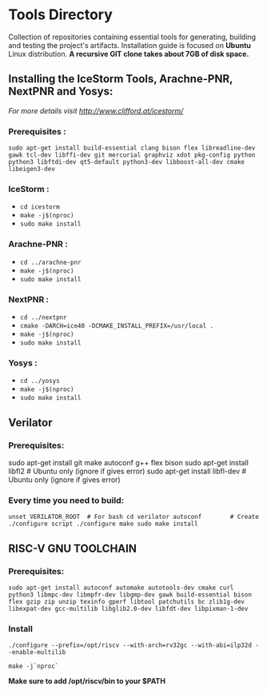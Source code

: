 # Tools Directory
 Collection of repositories containing essential tools for generating, building and testing the project's artifacts. Installation guide is focused on __Ubuntu__ Linux distribution. __A recursive GIT clone takes about 7GB of disk space.__

## Installing the IceStorm Tools, Arachne-PNR, NextPNR and Yosys:

_For more details visit http://www.clifford.at/icestorm/_

### Prerequisites :
`sudo apt-get install build-essential clang bison flex libreadline-dev gawk tcl-dev libffi-dev git mercurial graphviz xdot pkg-config python python3 libftdi-dev qt5-default python3-dev libboost-all-dev cmake libeigen3-dev`

### IceStorm :
- `cd icestorm`
- `make -j$(nproc)`
- `sudo make install`

### Arachne-PNR :
- `cd ../arachne-pnr`
- `make -j$(nproc)`
- `sudo make install`

### NextPNR :

- `cd ../nextpnr`
- `cmake -DARCH=ice40 -DCMAKE_INSTALL_PREFIX=/usr/local .`
- `make -j$(nproc)`
- `sudo make install`

### Yosys :

- `cd ../yosys`
- `make -j$(nproc)`
- `sudo make install`

## Verilator
### Prerequisites:
sudo apt-get install git make autoconf g++ flex bison
sudo apt-get install libfl2     # Ubuntu only (ignore if gives error)
sudo apt-get install libfl-dev  # Ubuntu only (ignore if gives error)

### Every time you need to build:
`unset VERILATOR_ROOT  # For bash
cd verilator
autoconf        # Create ./configure script
./configure
make
sudo make install`

## RISC-V GNU TOOLCHAIN
### Prerequisites:
`sudo apt-get install autoconf automake autotools-dev cmake curl python3 libmpc-dev libmpfr-dev libgmp-dev gawk build-essential bison flex gzip zip unzip texinfo gperf libtool patchutils bc zlib1g-dev libexpat-dev gcc-multilib libglib2.0-dev libfdt-dev libpixman-1-dev`

### Install
`./configure --prefix=/opt/riscv --with-arch=rv32gc --with-abi=ilp32d --enable-multilib`

```make -j`nproc` ```

__Make sure to add /opt/riscv/bin to your $PATH__